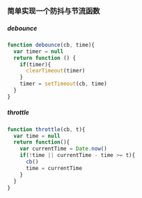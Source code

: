 ### 简单实现一个防抖与节流函数
##### debounce
``` js
function debounce(cb, time){
  var timer = null
  return function () {
    if(timer){
      clearTimeout(timer)
    }
    timer = setTimeout(cb, time)
  }
}
```
##### throttle
``` js
function throttle(cb, t){
  var time = null
  return function(){
    var currentTime = Date.now()
    if(!time || currentTime - time >= t){
      cb()
      time = currentTime
    }
  }
}
```